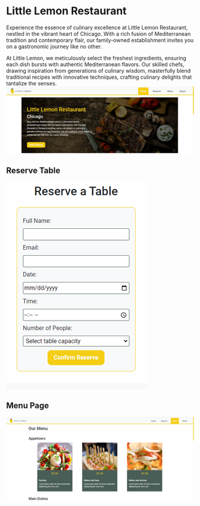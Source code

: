 # Little Lemon Restaurant

Experience the essence of culinary excellence at Little Lemon Restaurant, nestled in the vibrant heart of Chicago. With a rich fusion of Mediterranean tradition and contemporary flair, our family-owned establishment invites you on a gastronomic journey like no other.

At Little Lemon, we meticulously select the freshest ingredients, ensuring
each dish bursts with authentic Mediterranean flavors. Our skilled chefs,
drawing inspiration from generations of culinary wisdom, masterfully blend
traditional recipes with innovative techniques, crafting culinary delights
that tantalize the senses.
![Little Lemon Restauran](image.png)

## Reserve Table

![Reserve Table](image-1.png)

## Menu Page

![alt text](image-2.png)
